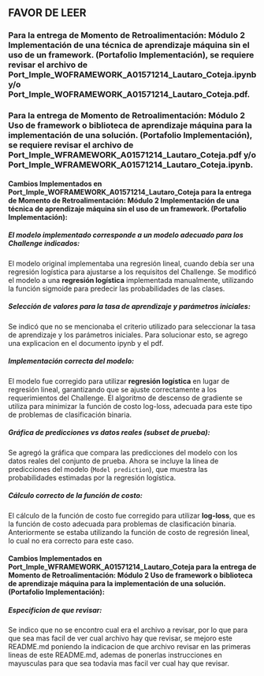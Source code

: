 ## FAVOR DE LEER 
### Para la entrega de Momento de Retroalimentación: Módulo 2 Implementación de una técnica de aprendizaje máquina sin el uso de un framework. (Portafolio Implementación), se requiere revisar el archivo de Port_Imple_WOFRAMEWORK_A01571214_Lautaro_Coteja.ipynb y/o Port_Imple_WOFRAMEWORK_A01571214_Lautaro_Coteja.pdf.
### Para la entrega de Momento de Retroalimentación: Módulo 2 Uso de framework o biblioteca de aprendizaje máquina para la implementación de una solución. (Portafolio Implementación), se requiere revisar el archivo de Port_Imple_WFRAMEWORK_A01571214_Lautaro_Coteja.pdf y/o Port_Imple_WFRAMEWORK_A01571214_Lautaro_Coteja.ipynb.

#### Cambios Implementados en Port_Imple_WOFRAMEWORK_A01571214_Lautaro_Coteja para la entrega de Momento de Retroalimentación: Módulo 2 Implementación de una técnica de aprendizaje máquina sin el uso de un framework. (Portafolio Implementación):
##### El modelo implementado corresponde a un modelo adecuado para los Challenge indicados:
El modelo original implementaba una regresión lineal, cuando debía ser una regresión logística para ajustarse a los requisitos del Challenge. Se modificó el modelo a una **regresión logística** implementada manualmente, utilizando la función sigmoide para predecir las probabilidades de las clases.

##### Selección de valores para la tasa de aprendizaje y parámetros iniciales:
Se indicó que no se mencionaba el criterio utilizado para seleccionar la tasa de aprendizaje y los parámetros iniciales. Para solucionar esto, se agrego una explicacion en el documento ipynb y el pdf.

##### Implementación correcta del modelo:
El modelo fue corregido para utilizar **regresión logística** en lugar de regresión lineal, garantizando que se ajuste correctamente a los requerimientos del Challenge. El algoritmo de descenso de gradiente se utiliza para minimizar la función de costo log-loss, adecuada para este tipo de problemas de clasificación binaria.

##### Gráfica de predicciones vs datos reales (subset de prueba):
Se agregó la gráfica que compara las predicciones del modelo con los datos reales del conjunto de prueba. Ahora se incluye la línea de predicciones del modelo (`Model prediction`), que muestra las probabilidades estimadas por la regresión logística.

##### Cálculo correcto de la función de costo:
El cálculo de la función de costo fue corregido para utilizar **log-loss**, que es la función de costo adecuada para problemas de clasificación binaria. Anteriormente se estaba utilizando la función de costo de regresión lineal, lo cual no era correcto para este caso.

#### Cambios Implementados en Port_Imple_WFRAMEWORK_A01571214_Lautaro_Coteja para la entrega de Momento de Retroalimentación: Módulo 2 Uso de framework o biblioteca de aprendizaje máquina para la implementación de una solución. (Portafolio Implementación):
##### Especificion de que revisar:
Se indico que no se encontro cual era el archivo a revisar, por lo que para que sea mas facil de ver cual archivo hay que revisar, se mejoro este README.md poniendo la indicacion de que archivo revisar en las primeras lineas de este README.md, ademas de ponerlas instrucciones en mayusculas para que sea todavia mas facil ver cual hay que revisar.
